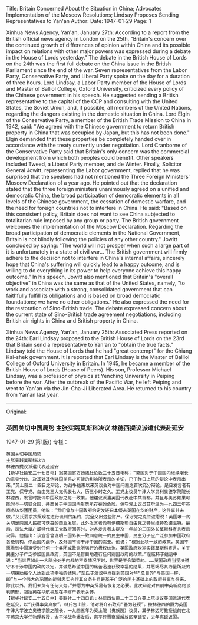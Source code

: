 Title: Britain Concerned About the Situation in China; Advocates Implementation of the Moscow Resolutions; Lindsay Proposes Sending Representatives to Yan'an
Author:
Date: 1947-01-29
Page: 1

Xinhua News Agency, Yan'an, January 27th: According to a report from the British official news agency in London on the 25th, "Britain's concern over the continued growth of differences of opinion within China and its possible impact on relations with other major powers was expressed during a debate in the House of Lords yesterday." The debate in the British House of Lords on the 24th was the first full debate on the China issue in the British Parliament since the end of the war. Seven representatives from the Labor Party, Conservative Party, and Liberal Party spoke on the day for a duration of three hours. Lord Lindsay, a Labor Party member of the House of Lords and Master of Balliol College, Oxford University, criticized every policy of the Chinese government in his speech. He suggested sending a British representative to the capital of the CCP and consulting with the United States, the Soviet Union, and, if possible, all members of the United Nations, regarding the dangers existing in the domestic situation in China. Lord Elgin of the Conservative Party, a member of the British Trade Mission to China in 1942, said: "We agreed with the Chinese government to return British property in China that was occupied by Japan, but this has not been done." Elgin demanded that these properties be completely handed over in accordance with the treaty currently under negotiation. Lord Cranborne of the Conservative Party said that Britain's only concern was the commercial development from which both peoples could benefit. Other speakers included Tweed, a Liberal Party member, and de Winter. Finally, Solicitor General Jowitt, representing the Labor government, replied that he was surprised that the speakers had not mentioned the Three Foreign Ministers' Moscow Declaration of a year ago. He pointed out that the declaration stated that the three foreign ministers unanimously agreed on a unified and democratic China, the broad participation of democratic elements in all levels of the Chinese government, the cessation of domestic warfare, and the need for foreign countries not to interfere in China. He said: "Based on this consistent policy, Britain does not want to see China subjected to totalitarian rule imposed by any group or party. The British government welcomes the implementation of the Moscow Declaration. Regarding the broad participation of democratic elements in the National Government, Britain is not blindly following the policies of any other country." Jowitt concluded by saying: "The world will not prosper when such a large part of it is unfortunately in a state of civil war... The British government will firmly adhere to the decision not to interfere in China's internal affairs, sincerely hope that China's suffering will quickly lead to a happy outcome, and is willing to do everything in its power to help everyone achieve this happy outcome." In his speech, Jowitt also mentioned that Britain's "overall objective" in China was the same as that of the United States, namely, "to work and associate with a strong, consolidated government that can faithfully fulfill its obligations and is based on broad democratic foundations; we have no other obligations." He also expressed the need for the restoration of Sino-British trade. The debate expressed concern about the current state of Sino-British trade agreement negotiations, including British air rights in China and British property in China.

Xinhua News Agency, Yan'an, January 25th: Associated Press reported on the 24th: Earl Lindsay proposed to the British House of Lords on the 23rd that Britain send a representative to Yan'an to "obtain the true facts." Lindsay told the House of Lords that he had "great contempt" for the Chiang Kai-shek government. It is reported that Earl Lindsay is the Master of Balliol College of Oxford University in Britain. In 1945, he became a member of the British House of Lords (House of Peers). His son, Professor Michael Lindsay, was a professor of physics at Yenching University in Peiping before the war. After the outbreak of the Pacific War, he left Peiping and went to Yan'an via the Jin-Cha-Ji Liberated Area. He returned to his country from Yan'an last year.



<hr /> 

Original: 


### 英国关切中国局势  主张实践莫斯科决议  林德西提议派遣代表赴延安

1947-01-29
第1版()
专栏：

    英国关切中国局势
    主张实践莫斯科决议
    林德西提议派遣代表赴延安
    【新华社延安二十七日电】据英国官方通讯社伦敦二十五日电称：“英国对于中国国内继续增长的意见分歧、及其对其他强国关系之可能的影响所表示的关切，已于昨日上院的辩论中表示出来。”英上院二十四日之辩论，为战争结束以来英议会对中国问题之首次充分辩论。是日发言者有工党、保守党、自由党三大党代表七人，历三小时之久。工党上议员牛津大学贝利奥德学院院长林德西，发言时批评中国政府之每一政策，他建议派遣英国代表赴中共首都，并且与美苏如果可能时与一切联合国，共商关于中国国内形势所存在的危险。保守党上议员艾尔温为一九四二年英商务访华团团员，他说：“我们曾与中国政府约定发还日本侵占英国在华的财产，这件事并未做。”艾氏要求按照现在进行谈判的条约，完全交出这些财产。保守党之克兰波恩说：英国唯一的关切是两国人民都可获益的商业发展。此外发言者尚有伊德斯勒自由党之特里维特及德温特。最后，司法大臣左威特代表工党政府回答时，对各发言者未提及一年前的三国外长莫斯科宣言表示诧异。他指出：该宣言曾说明三国外长一致同意统一的民主中国，民主分子应广泛参加中国政府各级机构，停止国内战争，及外国不得干涉中国的需要。他说：“根据此项一致的政策，英国不愿看到中国遭受到任何一个集团或政党所强行的极权统治。英国政府欢迎实践莫斯科宣言。关于民主分子广泛参加国民政府，英国不是盲目地遵行任何别国政府的政策。”左威特于结语中说：“当世界如此一大部分处于内战的不幸情况下时，世界是不会繁荣的。……英国政府当坚决遵守不干涉中国内政的决定，并诚恳希望中国的痛苦迅速获致幸福的结果，并愿竭尽其力量所及的一切援助每个人达到此项幸福的结果。”左氏于演说中尚提到英国对华“总目的”与美国一样，即“与一个强大的巩固的能够忠实执行其义务并且是基于广泛的民主基础上的政府共事与往来，除此以外，我们未负有任何义务。”并愿为中英贸易有恢复之必要。此次辩论对目前中英新商约谈判情形，包括英在华航权及在华财产表示关怀。
    【新华社延安二十五日电】美联社二十四日讯：林德西伯爵二十三日在英上院提议英国派遣代表往延安，以“获得事实真象”。林氏告上院，他对蒋介石政府“甚为轻视”。按林德西伯爵为英国牛津大学波立奥德学院之院长，一九四五年为英上院（贵族院）议员，其子林迈可教授战前在北平燕京大学任物理教授，太平洋战争爆发后，离平经晋察冀解放区至延安，去年离延返国。  
